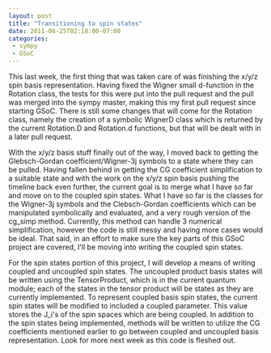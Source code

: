 ```yaml
---
layout: post
title: "Transitioning to spin states"
date: 2011-06-25T02:18:00-07:00
categories:
 - sympy
 - GSoC
---
```


This last week, the first thing that was taken care of was finishing the x/y/z
spin basis representation. Having fixed the Wigner small d-function in the
Rotation class, the tests for this were put into the pull request and the pull
was merged into the sympy master, making this my first pull request since
starting GSoC. There is still some changes that will come for the Rotation
class, namely the creation of a symbolic WignerD class which is returned by the
current Rotation.D and Rotation.d functions, but that will be dealt with in a
later pull request.

With the x/y/z basis stuff finally out of the way, I moved back to getting the
Glebsch-Gordan coefficient/Wigner-3j symbols to a state where they can be
pulled. Having fallen behind in getting the CG coefficient simplification to a
suitable state and with the work on the x/y/z spin basis pushing the timeline
back even further, the current goal is to merge what I have so far and move on
to the coupled spin states. What I have so far is the classes for the Wigner-3j
symbols and the Clebsch-Gordan coefficients which can be manipulated
symbolically and evaluated, and a very rough version of the cg_simp method.
Currently, this method can handle 3 numerical simplification, however the code
is still messy and having more cases would be ideal. That said, in an effort to
make sure the key parts of this GSoC project are covered, I'll be moving into
writing the coupled spin states.

For the spin states portion of this project, I will develop a means of writing
coupled and uncoupled spin states. The uncoupled product basis states will be
written using the TensorProduct, which is in the current quantum module; each
of the states in the tensor product will be states as they are currently
implemented. To represent coupled basis spin states, the current spin states
will be modified to included a coupled parameter. This value stores the J_i's
of the spin spaces which are being coupled. In addition to the spin states
being implemented, methods will be written to utilize the CG coefficients
mentioned earlier to go between coupled and uncoupled basis representation.
Look for more next week as this code is fleshed out.
